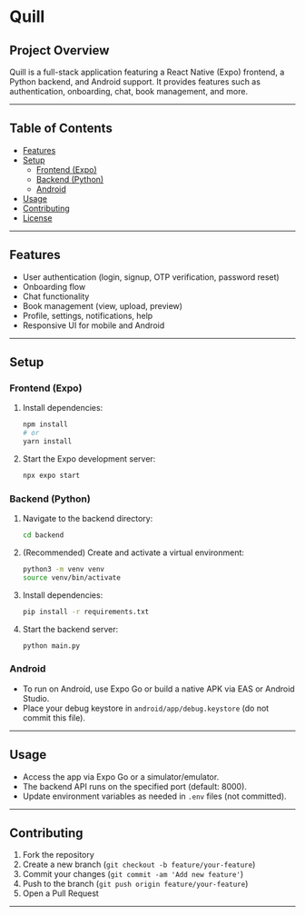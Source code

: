 # Quill

## Project Overview
Quill is a full-stack application featuring a React Native (Expo) frontend, a Python backend, and Android support. It provides features such as authentication, onboarding, chat, book management, and more.

---

## Table of Contents
- [Features](#features)
- [Setup](#setup)
  - [Frontend (Expo)](#frontend-expo)
  - [Backend (Python)](#backend-python)
  - [Android](#android)
- [Usage](#usage)
- [Contributing](#contributing)
- [License](#license)

---

## Features
- User authentication (login, signup, OTP verification, password reset)
- Onboarding flow
- Chat functionality
- Book management (view, upload, preview)
- Profile, settings, notifications, help
- Responsive UI for mobile and Android

---

## Setup

### Frontend (Expo)
1. Install dependencies:
   ```bash
   npm install
   # or
   yarn install
   ```
2. Start the Expo development server:
   ```bash
   npx expo start
   ```

### Backend (Python)
1. Navigate to the backend directory:
   ```bash
   cd backend
   ```
2. (Recommended) Create and activate a virtual environment:
   ```bash
   python3 -m venv venv
   source venv/bin/activate
   ```
3. Install dependencies:
   ```bash
   pip install -r requirements.txt
   ```
4. Start the backend server:
   ```bash
   python main.py
   ```

### Android
- To run on Android, use Expo Go or build a native APK via EAS or Android Studio.
- Place your debug keystore in `android/app/debug.keystore` (do not commit this file).

---

## Usage
- Access the app via Expo Go or a simulator/emulator.
- The backend API runs on the specified port (default: 8000).
- Update environment variables as needed in `.env` files (not committed).

---

## Contributing
1. Fork the repository
2. Create a new branch (`git checkout -b feature/your-feature`)
3. Commit your changes (`git commit -am 'Add new feature'`)
4. Push to the branch (`git push origin feature/your-feature`)
5. Open a Pull Request

---